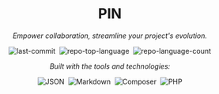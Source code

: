 <div class="border border-border rounded-lg bg-background p-6 shadow-sm"><div class="prose prose-sm md:prose-base lg:prose-lg max-w-none prose-headings:font-bold prose-a:text-blue-600" style="user-select: none;"><div id="top" class="">

<div align="center" class="text-center">
<h1>PIN</h1>
<p><em>Empower collaboration, streamline your project's evolution.</em></p>

<img alt="last-commit" src="https://img.shields.io/github/last-commit/felipetozzidev/PIN?style=flat&amp;logo=git&amp;logoColor=white&amp;color=0080ff" class="inline-block mx-1" style="margin: 0px 2px;">
<img alt="repo-top-language" src="https://img.shields.io/github/languages/top/felipetozzidev/PIN?style=flat&amp;color=0080ff" class="inline-block mx-1" style="margin: 0px 2px;">
<img alt="repo-language-count" src="https://img.shields.io/github/languages/count/felipetozzidev/PIN?style=flat&amp;color=0080ff" class="inline-block mx-1" style="margin: 0px 2px;">
<p><em>Built with the tools and technologies:</em></p>
<img alt="JSON" src="https://img.shields.io/badge/JSON-000000.svg?style=flat&amp;logo=JSON&amp;logoColor=white" class="inline-block mx-1" style="margin: 0px 2px;">
<img alt="Markdown" src="https://img.shields.io/badge/Markdown-000000.svg?style=flat&amp;logo=Markdown&amp;logoColor=white" class="inline-block mx-1" style="margin: 0px 2px;">
<img alt="Composer" src="https://img.shields.io/badge/Composer-885630.svg?style=flat&amp;logo=Composer&amp;logoColor=white" class="inline-block mx-1" style="margin: 0px 2px;">
<img alt="PHP" src="https://img.shields.io/badge/PHP-777BB4.svg?style=flat&amp;logo=PHP&amp;logoColor=white" class="inline-block mx-1" style="margin: 0px 2px;">
</div>
<br>
